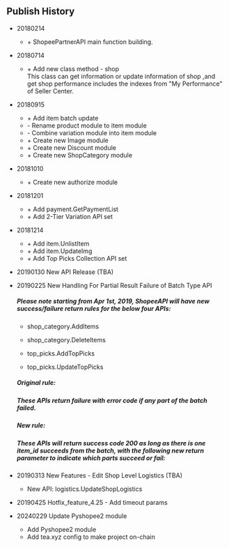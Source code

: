 Publish History
--------
- 20180214 
    - \+ ShopeePartnerAPI main function building.  
- 20180714 
    - \+ Add new class method - shop    
      This class can get information or update information of shop ,and get shop performance includes the indexes from "My Performance" of Seller Center.
- 20180915
    - \+ Add item batch update
    - \- Rename product module to item module
    - \- Combine variation module into item module
    - \+ Create new Image module
    - \+ Create new Discount module
    - \+ Create new ShopCategory module

- 20181010
    - \+ Create new authorize module

- 20181201
    - \+ Add payment.GetPaymentList
    - \+ Add 2-Tier Variation API set 

- 20181214
    - \+ Add item.UnlistItem
    - \+ Add item.UpdateImg
    - \+ Add Top Picks Collection API set
  
- 20190130 New API Release (TBA)


- 20190225 New Handling For Partial Result Failure of Batch Type API


    ##### Please note starting from Apr 1st, 2019, ShopeeAPI will have new success/failure return rules for the below four APIs:
    - shop_category.AddItems

    - shop_category.DeleteItems

    - top_picks.AddTopPicks

    - top_picks.UpdateTopPicks

    ##### Original rule:

    ##### These APIs return failure with error code if any part of the batch failed.

    ##### New rule:

    ##### These APIs will return success code 200 as long as there is one item_id succeeds from the batch, with the following new return parameter to indicate which parts succeed or fail:


- 20190313 New Features - Edit Shop Level Logistics (TBA)
  - New API: logistics.UpdateShopLogistics
  
- 20190425 Hotfix_feature_4.25 - Add timeout params

- 20240229 Update Pyshopee2 module
  - Add Pyshopee2 module
  - Add tea.xyz config to make project on-chain


